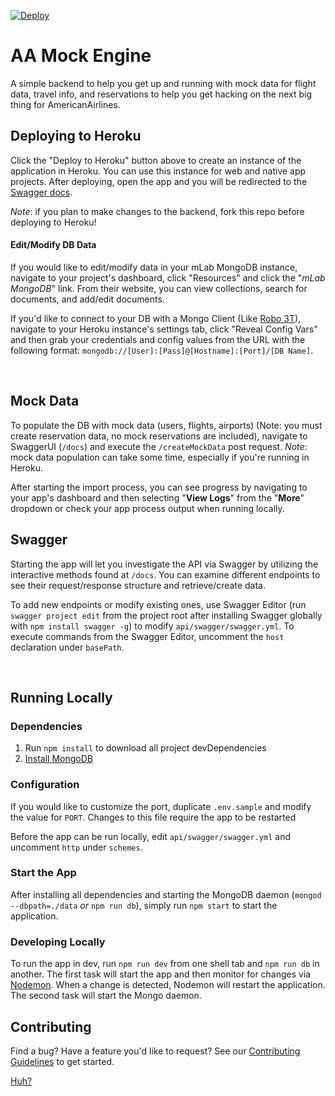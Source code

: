 [![Deploy](https://www.herokucdn.com/deploy/button.svg)](https://heroku.com/deploy?template=https://github.com/AmericanAirlines/AA-Mock-Engine)

# AA Mock Engine
A simple backend to help you get up and running with mock data for flight data, travel info, and reservations to help you get hacking on the next big thing for AmericanAirlines.

## Deploying to Heroku
Click the "Deploy to Heroku" button above to create an instance of the application in Heroku. You can use this instance for web and native app projects. After deploying, open the app and you will be redirected to the [Swagger docs](#swagger).

*Note*: if you plan to make changes to the backend, fork this repo before deploying to Heroku!

#### Edit/Modify DB Data
If you would like to edit/modify data in your mLab MongoDB instance, navigate to your project's dashboard, click "Resources" and click the "_mLab MongoDB_" link. From their website, you can view collections, search for documents, and add/edit documents.

If you'd like to connect to your DB with a Mongo Client (Like [Robo 3T](https://robomongo.org)), navigate to your Heroku instance's settings tab, click "Reveal Config Vars" and then grab your credentials and config values from the URL with the following format: `mongodb://[User]:[Pass]@[Hostname]:[Port]/[DB Name]`.

<br/>

## Mock Data
To populate the DB with mock data (users, flights, airports) (Note: you must create reservation data, no mock reservations are included), navigate to SwaggerUI (`/docs`) and execute the `/createMockData` post request. _Note_: mock data population can take some time, especially if you're running in Heroku.

After starting the import process, you can see progress by navigating to your app's dashboard and then selecting "**View Logs**" from the "**More**" dropdown or check your app process output when running locally.

## Swagger
Starting the app will let you investigate the API via Swagger by utilizing the interactive methods found at `/docs`. You can examine different endpoints to see their request/response structure and retrieve/create data.

To add new endpoints or modify existing ones, use Swagger Editor (run `swagger project edit` from the project root after installing Swagger globally with `npm install swagger -g`) to modify `api/swagger/swagger.yml`. To execute commands from the Swagger Editor, uncomment the `host` declaration under `basePath`.

<br/>

## Running Locally
### Dependencies
1. Run `npm install` to download all project devDependencies
1. [Install MongoDB](https://docs.mongodb.com/manual/installation/)

### Configuration
If you would like to customize the port, duplicate `.env.sample` and modify the value for `PORT`. Changes to this file require the app to be restarted

Before the app can be run locally, edit `api/swagger/swagger.yml` and uncomment `http` under `schemes`.

### Start the App
After installing all dependencies and starting the MongoDB daemon (`mongod --dbpath=./data` _or_ `npm run db`), simply run `npm start` to start the application.

### Developing Locally
To run the app in dev, run `npm run dev` from one shell tab and `npm run db` in another. The first task will start the app and then monitor for changes via [Nodemon](https://github.com/remy/nodemon). When a change is detected, Nodemon will restart the application. The second task will start the Mongo daemon.


## Contributing
Find a bug? Have a feature you'd like to request? See our [Contributing Guidelines](.github/CONTRIBUTING.md) to get started.

[Huh?](./data/db.init.token)
